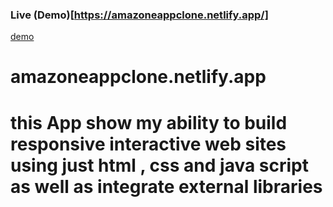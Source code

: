 ### Live (Demo)[https://amazoneappclone.netlify.app/]
[demo](https://amazoneappclone.netlify.app/)

# amazoneappclone.netlify.app
# this App show my ability to build responsive interactive web sites using just html , css and java script as well as integrate external libraries
